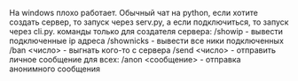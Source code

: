 На windows плохо работает.
Обычный чат на python, если хотите создать сервер, то запуск через serv.py, а если подключиться, то запуск через cli.py.
команды только для создателя сервера:
/showip - вывести подключенные ip адреса
/shownicks - вывести все ники подключенных
/ban <число> - выгнать кого-то с сервера
/send <число> - отправить личное сообщение
для всех:
/anon <сообщение> - отправка анонимного сообщения